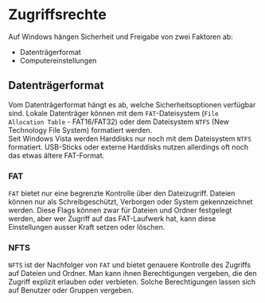 # Zugriffsrechte

Auf Windows hängen Sicherheit und Freigabe von zwei Faktoren ab:
- Datenträgerformat
- Computereinstellungen

## Datenträgerformat

Vom Datenträgerformat hängt es ab, welche Sicherheitsoptionen verfügbar sind. Lokale Datenträger können mit dem `FAT`-Dateisystem (`File 
Allocation Table` - FAT16/FAT32) oder dem Dateisystem `NTFS` (New Technology File System) formatiert werden.  
Seit Windows Vista werden Harddisks nur noch mit dem Dateisystem `NTFS` formatiert. USB-Sticks oder externe Harddisks nutzen allerdings oft noch 
das etwas ältere FAT-Format.

### FAT

`FAT` bietet nur eine begrenzte Kontrolle über den Dateizugriff. Dateien können nur als Schreibgeschützt, Verborgen oder System gekennzeichnet 
werden. Diese Flags können zwar für Dateien und Ordner festgelegt werden, aber wer Zugriff auf das FAT-Laufwerk hat, kann diese Einstellungen 
ausser Kraft setzen oder löschen. 

### NFTS

`NFTS` ist der Nachfolger von `FAT` und bietet genauere Kontrolle des Zugriffs auf Dateien und Ordner. Man kann ihnen Berechtigungen vergeben, die 
den Zugriff explizit erlauben oder verbieten. Solche Berechtigungen lassen sich auf Benutzer oder Gruppen vergeben. 